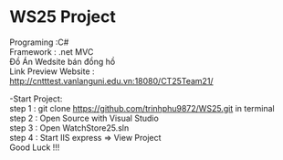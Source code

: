 # WS25 Project
Programing :C#  \
Framework : .net MVC \
Đồ Án Wedsite bán đồng hồ \
Link Preview Website : http://cntttest.vanlanguni.edu.vn:18080/CT25Team21/ 


-Start Project:  \
step 1 : git clone https://github.com/trinhphu9872/WS25.git in terminal \
step 2 : Open Source with Visual Studio  \
step 3 : Open WatchStore25.sln \
step 4 : Start IIS express => View Project  \
Good Luck !!!

